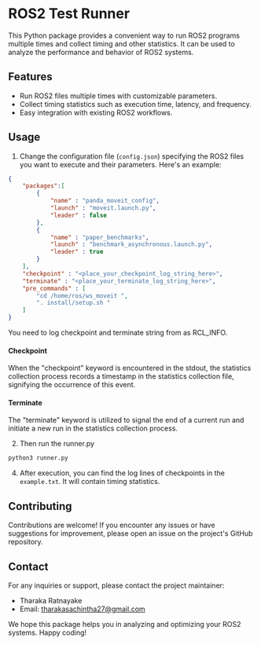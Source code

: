 # ROS2 Test Runner

This Python package provides a convenient way to run ROS2 programs multiple times and collect timing and other statistics. It can be used to analyze the performance and behavior of ROS2 systems.

## Features

- Run ROS2 files multiple times with customizable parameters.
- Collect timing statistics such as execution time, latency, and frequency.
- Easy integration with existing ROS2 workflows.


## Usage

1. Change the configuration file (`config.json`) specifying the ROS2 files you want to execute and their parameters. Here's an example:

```json
{
    "packages":[
        {
            "name" : "panda_moveit_config",
            "launch" : "moveit.launch.py",
            "leader" : false
        },
        {
            "name" : "paper_benchmarks",
            "launch" : "benchmark_asynchronous.launch.py",
            "leader" : true
        }
    ],
    "checkpoint" : "<place_your_checkpoint_log_string_here>",
    "terminate" : "<place_your_terminate_log_string_here>",
    "pre_commands" : [
        "cd /home/ros/ws_moveit ", 
        ". install/setup.sh "
    ]
}
```

You need to log checkpoint and terminate string from as RCL_INFO.

#### Checkpoint

When the "checkpoint" keyword is encountered in the stdout, the statistics collection process records a timestamp in the statistics collection file, signifying the occurrence of this event.

#### Terminate

The "terminate" keyword is utilized to signal the end of a current run and initiate a new run in the statistics collection process. 


2. Then run the runner.py

```sh
python3 runner.py
```


4. After execution, you can find the log lines of checkpoints in the `example.txt`. It will contain timing statistics.

## Contributing

Contributions are welcome! If you encounter any issues or have suggestions for improvement, please open an issue on the project's GitHub repository.

## Contact

For any inquiries or support, please contact the project maintainer:

- Tharaka Ratnayake
- Email: tharakasachintha27@gmail.com

We hope this package helps you in analyzing and optimizing your ROS2 systems. Happy coding!